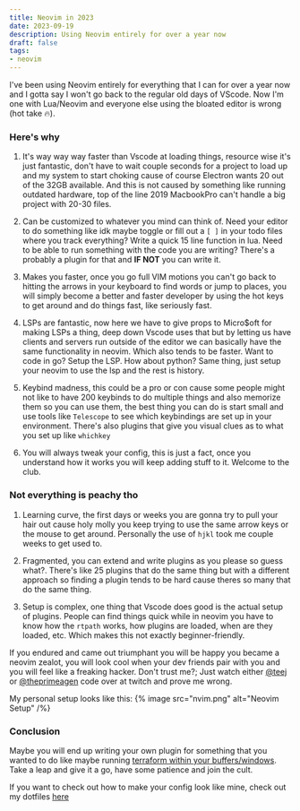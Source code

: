 ```yaml
---
title: Neovim in 2023
date: 2023-09-19
description: Using Neovim entirely for over a year now
draft: false
tags: 
- neovim
---
```


I've been using Neovim entirely for everything that I can for over a year now and I gotta say I won't go back to the regular old days of VScode. 
Now I'm one with Lua/Neovim and everyone else using the bloated editor is wrong (hot take 🔥).

### Here's why

1. It's way way way faster than Vscode at loading things, resource wise it's just fantastic, don't have to wait couple seconds for a project to load up and my system to start choking cause of course Electron wants 20 out of the 32GB available.
And this is not caused by something like running outdated hardware, top of the line 2019 MacbookPro can't handle a big project with 20-30 files. 

2. Can be customized to whatever you mind can think of. Need your editor to do something like idk maybe toggle or fill out a `[ ]` in your todo files where you track everything? Write a quick 15 line function in lua.
Need to be able to run something with the code you are writing? There's a probably a plugin for that and **IF NOT** you can write it.

3. Makes you faster, once you go full VIM motions you can't go back to hitting the arrows in your keyboard to find words or jump to places, you will simply become a better and faster developer by using the hot keys to get around and do things fast, like seriously fast.

4. LSPs are fantastic, now here we have to give props to Micro$oft for making LSPs a thing, deep down Vscode uses that but by letting us have clients and servers run outside of the editor we can basically have the same functionality in neovim. Which also tends to be faster.
Want to code in go? Setup the LSP. How about python? Same thing, just setup your neovim to use the lsp and the rest is history.

5. Keybind madness, this could be a pro or con cause some people might not like to have 200 keybinds to do multiple things and also memorize them so you can use them, the best thing you can do is start small and use tools like `Telescope` to see which keybindings are set up in your environment.
There's also plugins that give you visual clues as to what you set up like `whichkey`

6. You will always tweak your config, this is just a fact, once you understand how it works you will keep adding stuff to it. Welcome to the club.

### Not everything is peachy tho

1. Learning curve, the first days or weeks you are gonna try to pull your hair out cause holy molly you keep trying to use the same arrow keys or the mouse to get around. Personally the use of `hjkl` took me couple weeks to get used to.
2. Fragmented, you can extend and write plugins as you please so guess what?. There's like 25 plugins that do the same thing but with a different approach so finding a plugin tends to be hard cause theres so many that do the same thing.

3. Setup is complex, one thing that Vscode does good is the actual setup of plugins. People can find things quick while in neovim you have to know how the `rtpath` works, how plugins are loaded, when are they loaded, etc.
Which makes this not exactly beginner-friendly.


If you endured and came out triumphant you will be happy you became a neovim zealot, you will look cool when your dev friends pair with you and you will feel like a freaking hacker.
Don't trust me?; Just watch either [@teej](https://www.twitch.tv/teej_dv) or [@theprimeagen](https://www.twitch.tv/ThePrimeagen) code over at twitch and prove me wrong.


My personal setup looks like this:
{% image src="nvim.png" alt="Neovim Setup" /%}


### Conclusion
Maybe you will end up writing your own plugin for something that you wanted to do like maybe running [terraform within your buffers/windows](https://github.com/mvaldes14/terraform.nvim).
Take a leap and give it a go, have some patience and join the cult.

If you want to check out how to make your config look like mine, check out my dotfiles [here](https://git.mvaldes.dev/dotfiles)
